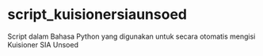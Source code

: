 # script_kuisionersiaunsoed
Script dalam Bahasa Python yang digunakan untuk secara otomatis mengisi Kuisioner SIA Unsoed
